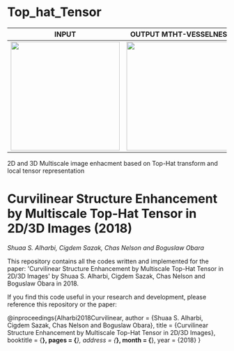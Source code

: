 # Top_hat_Tensor
| INPUT  | OUTPUT MTHT-VESSELNESS | OUTPUT MTHT-NEURITENESS |
| ------------- | ------------- | ------------- |
| <img src="https://user-images.githubusercontent.com/43176622/45365486-82fb4680-b5d4-11e8-8571-8c9deb80b923.png" width="250">  | <img src="https://user-images.githubusercontent.com/43176622/45365528-97d7da00-b5d4-11e8-8cc8-c544b24cf0a0.png" width="250">  | <img src="https://user-images.githubusercontent.com/43176622/45365567-b0e08b00-b5d4-11e8-9809-5c85f718d5db.png" width="250"> |


2D and 3D Multiscale image enhacment based on Top-Hat transform and local tensor representation 
# Curvilinear Structure Enhancement by Multiscale Top-Hat Tensor in 2D/3D Images (2018)
*Shuaa S. Alharbi, Cigdem Sazak, Chas Nelson and Boguslaw Obara*

This repository contains all the codes written and implemented for the paper: 
'Curvilinear Structure Enhancement by Multiscale Top-Hat Tensor in 2D/3D Images' by Shuaa S. Alharbi, Cigdem Sazak, Chas Nelson and Boguslaw Obara in 2018.

If you find this code useful in your research and development, please reference this repository or the paper:


 @inproceedings{Alharbi2018Curvilinear,
        author      = {Shuaa S. Alharbi, Cigdem Sazak, Chas Nelson and Boguslaw Obara},
        title       = {Curvilinear Structure Enhancement by Multiscale Top-Hat Tensor in 2D/3D Images},
        booktitle   = {**},
        pages       = {***},
        address     = {***},
        month       = {**},	
        year        = {2018}
    }


